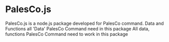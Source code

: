 # PalesCo.js
PalesCo.js is a node.js package developed for PalesCo command. Data and Functions all 'Data' PalesCo Command need in this package
All data, functions PalesCo Command need to work in this package